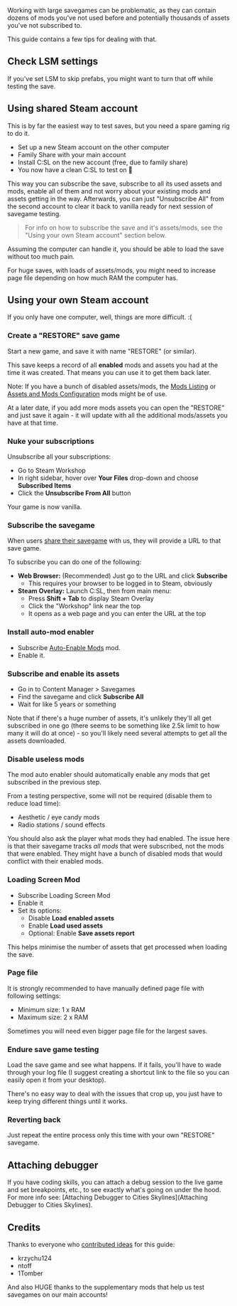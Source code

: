 Working with large savegames can be problematic, as they can contain dozens of mods you've not used before and potentially thousands of assets you've not subscribed to.

This guide contains a few tips for dealing with that.

## Check LSM settings

If you've set LSM to skip prefabs, you might want to turn that off while testing the save.

## Using shared Steam account

This is by far the easiest way to test saves, but you need a spare gaming rig to do it.

* Set up a new Steam account on the other computer
* Family Share with your main account
* Install C:SL on the new account (free, due to family share)
* You now have a clean C:SL to test on 🎉 

This way you can subscribe the save, subscribe to all its used assets and mods, enable all of them and not worry about your existing mods and assets getting in the way. Afterwards, you can just "Unsubscribe All" from the second account to clear it back to vanilla ready for next session of savegame testing.

> For info on how to subscribe the save and it's assets/mods, see the "Using your own Steam account" section below.

Assuming the computer can handle it, you should be able to load the save without too much pain.

For huge saves, with loads of assets/mods, you might need to increase page file depending on how much RAM the computer has.

## Using your own Steam account

If you only have one computer, well, things are more difficult. :(

### Create a "RESTORE" save game

Start a new game, and save it with name "RESTORE" (or similar).

This save keeps a record of all **enabled** mods and assets you had at the time it was created. That means you can use it to get them back later.

Note: If you have a bunch of disabled assets/mods, the [Mods Listing](https://steamcommunity.com/sharedfiles/filedetails/?id=588691634) or [Assets and Mods Configuration](https://steamcommunity.com/sharedfiles/filedetails/?id=661393399) mods might be of use.

At a later date, if you add more mods assets you can open the "RESTORE" and just save it again - it will update with all the additional mods/assets you have at that time.

### Nuke your subscriptions

Unsubscribe all your subscriptions:

* Go to Steam Workshop
* In right sidebar, hover over **Your Files** drop-down and choose **Subscribed Items**
* Click the **Unsubscribe From All** button

Your game is now vanilla.

### Subscribe the savegame

When users [share their savegame](./Share-your-Savegame-on-Steam) with us, they will provide a URL to that save game.

To subscribe you can do one of the following:

* **Web Browser:** (Recommended) Just go to the URL and click **Subscribe**
    * This requires your browser to be logged in to Steam, obviously
* **Steam Overlay:** Launch C:SL, then from main menu:
    * Press **Shift + Tab** to display Steam Overlay
    * Click the "Workshop" link near the top
    * It opens as a web page and you can enter the URL at the top

### Install auto-mod enabler

* Subscribe [Auto-Enable Mods](https://steamcommunity.com/sharedfiles/filedetails/?id=903285221) mod.
* Enable it.

### Subscribe and enable its assets

* Go in to Content Manager > Savegames
* Find the savegame and click **Subscribe All**
* Wait for like 5 years or something

Note that if there's a huge number of assets, it's unlikely they'll all get subscribed in one go (there seems to be something like 2.5k limit to how many it will do at once) - so you'll likely need several attempts to get all the assets downloaded.

### Disable useless mods

The mod auto enabler should automatically enable any mods that get subscribed in the previous step.

From a testing perspective, some will not be required (disable them to reduce load time):

* Aesthetic / eye candy mods
* Radio stations / sound effects

You should also ask the player what mods they had enabled. The issue here is that their savegame tracks _all mods_ that were subscribed, not the mods that were enabled. They might have a bunch of disabled mods that would conflict with their enabled mods.

### Loading Screen Mod

* Subscribe Loading Screen Mod
* Enable it
* Set its options:
    * Disable **Load enabled assets**
    * Enable **Load used assets**
    * Optional: Enable **Save assets report**

This helps minimise the number of assets that get processed when loading the save.

### Page file

It is strongly recommended to have manually defined page file with following settings:

* Minimum size: 1 x RAM
* Maximum size: 2 x RAM

Sometimes you will need even bigger page file for the largest saves.

### Endure save game testing

Load the save game and see what happens. If it fails, you'll have to wade through your log file (I suggest creating a shortcut link to the file so you can easily open it from your desktop).

There's no easy way to deal with the issues that crop up, you just have to keep trying different things until it works.

### Reverting back

Just repeat the entire process only this time with your own "RESTORE" savegame.

## Attaching debugger

If you have coding skills, you can attach a debug session to the live game and set breakpoints, etc., to see exactly what's going on under the hood. For more info see: [Attaching Debugger to Cities Skylines](Attaching Debugger to Cities Skylines).

## Credits

Thanks to everyone who [contributed ideas](https://github.com/krzychu124/Cities-Skylines-Traffic-Manager-President-Edition/issues/111) for this guide:

* krzychu124
* ntoff
* 1Tomber

And also HUGE thanks to the supplementary mods that help us test savegames on our main accounts!
